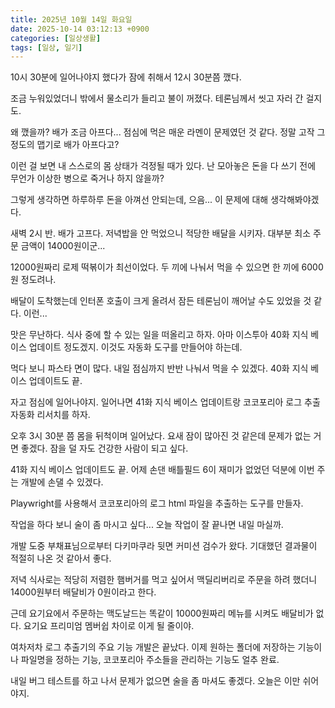 ```yaml
---
title: 2025년 10월 14일 화요일
date: 2025-10-14 03:12:13 +0900
categories: [일상생활]
tags: [일상, 일기]
---
```


10시 30분에 일어나야지 했다가 잠에 취해서 12시 30분쯤 깼다.

조금 누워있었더니 밖에서 물소리가 들리고 불이 꺼졌다. 테론님께서 씻고 자러 간 걸지도.

왜 깼을까? 배가 조금 아프다... 점심에 먹은 매운 라멘이 문제였던 것 같다. 정말 고작 그 정도의 맵기로 배가 아프다고?

이런 걸 보면 내 스스로의 몸 상태가 걱정될 때가 있다. 난 모아놓은 돈을 다 쓰기 전에 무언가 이상한 병으로 죽거나 하지 않을까?

그렇게 생각하면 하루하루 돈을 아껴선 안되는데, 으음... 이 문제에 대해 생각해봐야겠다.

새벽 2시 반. 배가 고프다. 저녁밥을 안 먹었으니 적당한 배달을 시키자. 대부분 최소 주문 금액이 14000원이군... 

12000원짜리 로제 떡볶이가 최선이었다. 두 끼에 나눠서 먹을 수 있으면 한 끼에 6000원 정도려나.

배달이 도착했는데 인터폰 호출이 크게 올려서 잠든 테론님이 깨어날 수도 있었을 것 같다. 이런...

맛은 무난하다. 식사 중에 할 수 있는 일을 떠올리고 하자. 아마 이스투아 40화 지식 베이스 업데이트 정도겠지. 이것도 자동화 도구를 만들어야 하는데.

먹다 보니 파스타 면이 많다. 내일 점심까지 반반 나눠서 먹을 수 있겠다. 40화 지식 베이스 업데이트도 끝.

자고 점심에 일어나야지. 일어나면 41화 지식 베이스 업데이트랑 코코포리아 로그 추출 자동화 리서치를 하자.

오후 3시 30분 쯤 몸을 뒤척이며 일어났다. 요새 잠이 많아진 것 같은데 문제가 없는 거면 좋겠다. 잠을 덜 자도 건강한 사람이 되고 싶다.

41화 지식 베이스 업데이트도 끝. 어제 손댄 배틀필드 6이 재미가 없었던 덕분에 이번 주는 개발에 손댈 수 있겠다.

Playwright를 사용해서 코코포리아의 로그 html 파일을 추출하는 도구를 만들자.

작업을 하다 보니 술이 좀 마시고 싶다... 오늘 작업이 잘 끝나면 내일 마실까.

개발 도중 부채표님으로부터 다키마쿠라 뒷면 커미션 검수가 왔다. 기대했던 결과물이 적절히 나온 것 같아서 좋다.

저녁 식사로는 적당히 저렴한 햄버거를 먹고 싶어서 맥딜리버리로 주문을 하려 했더니 14000원부터 배달비가 0원이라고 한다.

근데 요기요에서 주문하는 맥도날드는 똑같이 10000원짜리 메뉴를 시켜도 배달비가 없다. 요기요 프리미엄 멤버쉽 차이로 이게 될 줄이야.

여차저차 로그 추출기의 주요 기능 개발은 끝났다. 이제 원하는 폴더에 저장하는 기능이나 파일명을 정하는 기능, 코코포리아 주소들을 관리하는 기능도 얼추 완료.

내일 버그 테스트를 하고 나서 문제가 없으면 술을 좀 마셔도 좋겠다. 오늘은 이만 쉬어야지.
